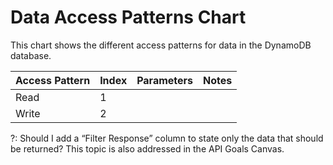 # Data Access Patterns Chart

This chart shows the different access patterns for data in the DynamoDB database.

| Access Pattern | Index | Parameters | Notes |
| :------------- | :---- | :--------- | :---- |
| Read           | 1     |            |       |
| Write          | 2     |            |       |

?: Should I add a “Filter Response” column to state only the data that should be returned? This topic is also addressed in the API Goals Canvas.
